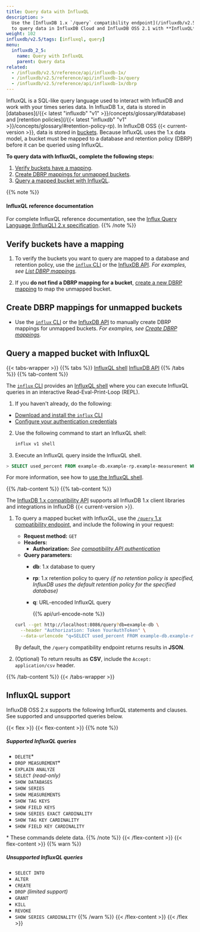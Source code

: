 ```yaml
---
title: Query data with InfluxQL
description: >
  Use the [InfluxDB 1.x `/query` compatibility endpoint](/influxdb/v2.5/reference/api/influxdb-1x/query)
  to query data in InfluxDB Cloud and InfluxDB OSS 2.1 with **InfluxQL**.
weight: 102
influxdb/v2.5/tags: [influxql, query]
menu:
  influxdb_2_5:
    name: Query with InfluxQL
    parent: Query data
related:
  - /influxdb/v2.5/reference/api/influxdb-1x/
  - /influxdb/v2.5/reference/api/influxdb-1x/query
  - /influxdb/v2.5/reference/api/influxdb-1x/dbrp
---
```


InfluxQL is a SQL-like query language used to interact with InfluxDB and work with your times series data.
In InfluxDB 1.x, data is stored in [databases](/{{< latest "influxdb" "v1" >}}/concepts/glossary/#database)
and [retention policies](/{{< latest "influxdb" "v1" >}}/concepts/glossary/#retention-policy-rp).
In InfluxDB OSS {{< current-version >}}, data is stored in [buckets](/influxdb/v2.5/reference/glossary/#bucket).
Because InfluxQL uses the 1.x data model, a bucket must be mapped to a database and retention policy (DBRP) before it can be queried using InfluxQL.

**To query data with InfluxQL, complete the following steps:**

1. [Verify buckets have a mapping](#verify-buckets-have-a-mapping).
2. [Create DBRP mappings for unmapped buckets](#create-dbrp-mappings-for-unmapped-buckets).
3. [Query a mapped bucket with InfluxQL](#query-a-mapped-bucket-with-influxql).

{{% note %}}

#### InfluxQL reference documentation

For complete InfluxQL reference documentation, see the
[Influx Query Language (InfluxQL) 2.x specification](/influxdb/v2.5/reference/syntax/influxql/spec/).
{{% /note %}}

## Verify buckets have a mapping

1. To verify the buckets you want to query are mapped to a database and retention policy, use the [`influx` CLI](/influxdb/v2.5/reference/cli/influx/) or the [InfluxDB API](/influxdb/v2.5/reference/api/).
_For examples, see [List DBRP mappings](/influxdb/v2.5/query-data/influxql/dbrp/#list-dbrp-mappings)._

2. If you **do not find a DBRP mapping for a bucket**, [create a new DBRP mapping](/influxdb/v2.5/query-data/influxql/dbrp/#create-dbrp-mappings) to
map the unmapped bucket.

## Create DBRP mappings for unmapped buckets

- Use the [`influx` CLI](/influxdb/v2.5/reference/cli/influx/) or the [InfluxDB API](/influxdb/v2.5/reference/api/)
to manually create DBRP mappings for unmapped buckets.
_For examples, see [Create DBRP mappings](/influxdb/v2.5/query-data/influxql/dbrp/#create-dbrp-mappings)._

## Query a mapped bucket with InfluxQL

{{< tabs-wrapper >}}
{{% tabs %}}
[InfluxQL shell](#)
[InfluxDB API](#)
{{% /tabs %}}
{{% tab-content %}}
<!---------------------------- BEGIN InfluxQL shell --------------------------->

The [`influx` CLI](/influxdb/v2.5/reference/cli/influx/) provides an [InfluxQL shell](/influxdb/v2.5/tools/influxql-shell/) where you can execute InfluxQL queries in an interactive Read-Eval-Print-Loop (REPL).

1.  If you haven't already, do the following:

   - [Download and install the `influx` CLI](/influxdb/v2.5/tools/influx-cli/#install-the-influx-cli)
   - [Configure your authentication credentials](/influxdb/v2.5/tools/influx-cli/#provide-required-authentication-credentials)

2. Use the following command to start an InfluxQL shell:

   ```sh
   influx v1 shell
   ```

3. Execute an InfluxQL query inside the InfluxQL shell.

```sql
> SELECT used_percent FROM example-db.example-rp.example-measurement WHERE host=host1
```

For more information, see how to [use the InfluxQL shell](/influxdb/v2.5/tools/influxql-shell/).

<!----------------------------- END InfluxQL shell ---------------------------->
{{% /tab-content %}}
{{% tab-content %}}
<!----------------------------- BEGIN InfluxDB API ---------------------------->

The [InfluxDB 1.x compatibility API](/influxdb/v2.5/reference/api/influxdb-1x/) supports
all InfluxDB 1.x client libraries and integrations in InfluxDB {{< current-version >}}.

1. To query a mapped bucket with InfluxQL, use the [`/query` 1.x compatibility endpoint](/influxdb/v2.5/reference/api/influxdb-1x/query/), and include the following in your request:

   - **Request method:** `GET`
   - **Headers:**
     - **Authorization:** _See [compatibility API authentication](/influxdb/v2.5/reference/api/influxdb-1x/#authentication)_
   - **Query parameters:**
     - **db**: 1.x database to query
     - **rp**: 1.x retention policy to query _(if no retention policy is specified, InfluxDB uses the default retention policy for the specified database)_
     - **q**: URL-encoded InfluxQL query

       {{% api/url-encode-note %}}

   ```sh
   curl --get http://localhost:8086/query?db=example-db \
     --header "Authorization: Token YourAuthToken" \
     --data-urlencode "q=SELECT used_percent FROM example-db.example-rp.example-measurement WHERE host=host1"
   ```

   By default, the `/query` compatibility endpoint returns results in **JSON**.
   
2. (Optional) To return results as **CSV**, include the `Accept: application/csv` header.

<!------------------------------ END InfluxDB API ----------------------------->
{{% /tab-content %}}
{{< /tabs-wrapper >}}

## InfluxQL support

InfluxDB OSS 2.x supports the following InfluxQL statements and clauses. See supported and unsupported queries below.

{{< flex >}}
{{< flex-content >}}
{{% note %}}
##### Supported InfluxQL queries

- `DELETE`*
- `DROP MEASUREMENT`*
- `EXPLAIN ANALYZE`
- `SELECT` _(read-only)_
- `SHOW DATABASES`
- `SHOW SERIES`
- `SHOW MEASUREMENTS`
- `SHOW TAG KEYS`
- `SHOW FIELD KEYS`
- `SHOW SERIES EXACT CARDINALITY`
- `SHOW TAG KEY CARDINALITY`
- `SHOW FIELD KEY CARDINALITY`

\* These commands delete data.
{{% /note %}}
{{< /flex-content >}}
{{< flex-content >}}
{{% warn %}}

##### Unsupported InfluxQL queries

- `SELECT INTO`
- `ALTER`
- `CREATE`
- `DROP` _(limited support)_
- `GRANT`
- `KILL`
- `REVOKE`
- `SHOW SERIES CARDINALITY`
{{% /warn %}}
{{< /flex-content >}}
{{< /flex >}}

